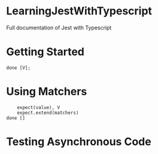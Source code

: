 # LearningJestWithTypescript
Full documentation of Jest with Typescript


# Getting Started
    done [V];
# Using Matchers
        expect(value), V 
        expect.extend(matchers)
    done []
        
# Testing Asynchronous Code
